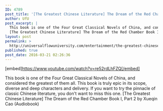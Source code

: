 ```yaml
---
ID: 4789
post_title: '[The Greatest Chinese Literature] The Dream of the Red Chamber Book I, Part 2 (by Xueqin Cao)'
author: UfU
post_excerpt: |
  This book is one of the Four Great Classical Novels of China, and considered the greatest of them all. This book is truly epic in its scope, diverse and deep characters and delivery. If you want to try the pinnacle of classic Chinese literature, you don't want to miss this one.
  [The Greatest Chinese Literature] The Dream of the Red Chamber Book I, Part 2 by Xueqin Cao (Audiobook)
layout: post
permalink: >
  http://universalflowuniversity.com/entertainment/the-greatest-chinese-literature-the-dream-of-the-red-chamber-book-i-part-2-by-xueqin-cao/
published: true
post_date: 2016-03-21 02:26:36
---
```

[embed]https://www.youtube.com/watch?v=re52rdLhFZQ[/embed]<br>
<p>This book is one of the Four Great Classical Novels of China, and considered the greatest of them all. This book is truly epic in its scope, diverse and deep characters and delivery. If you want to try the pinnacle of classic Chinese literature, you don't want to miss this one.
[The Greatest Chinese Literature] The Dream of the Red Chamber Book I, Part 2 by Xueqin Cao (Audiobook)</p>